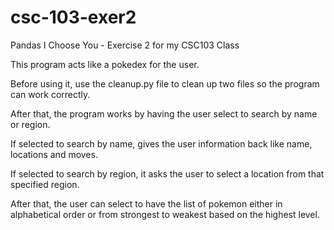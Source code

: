 # csc-103-exer2
Pandas I Choose You - Exercise 2 for my CSC103 Class

This program acts like a pokedex for the user.

Before using it, use the cleanup.py file to clean up two files so the program can work correctly.

After that, the program works by having the user select to search by name or region.

If selected to search by name, gives the user information back like name, locations and moves.

If selected to search by region, it asks the user to select a location from that specified region.

After that, the user can select to have the list of pokemon either in alphabetical order or
from strongest to weakest based on the highest level.
